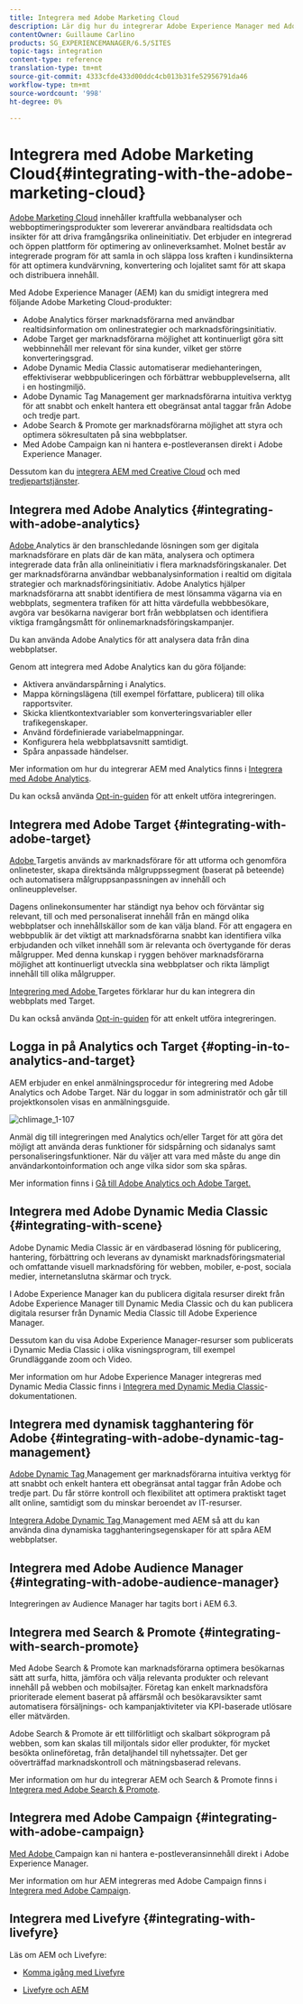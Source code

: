 ```yaml
---
title: Integrera med Adobe Marketing Cloud
description: Lär dig hur du integrerar Adobe Experience Manager med Adobe Marketing Cloud.
contentOwner: Guillaume Carlino
products: SG_EXPERIENCEMANAGER/6.5/SITES
topic-tags: integration
content-type: reference
translation-type: tm+mt
source-git-commit: 4333cfde433d00ddc4cb013b31fe52956791da46
workflow-type: tm+mt
source-wordcount: '998'
ht-degree: 0%

---
```



# Integrera med Adobe Marketing Cloud{#integrating-with-the-adobe-marketing-cloud}

[Adobe Marketing Cloud](https://www.adobe.com/solutions/digital-marketing.html) innehåller kraftfulla webbanalyser och webboptimeringsprodukter som levererar användbara realtidsdata och insikter för att driva framgångsrika onlineinitiativ. Det erbjuder en integrerad och öppen plattform för optimering av onlineverksamhet. Molnet består av integrerade program för att samla in och släppa loss kraften i kundinsikterna för att optimera kundvärvning, konvertering och lojalitet samt för att skapa och distribuera innehåll.

Med Adobe Experience Manager (AEM) kan du smidigt integrera med följande Adobe Marketing Cloud-produkter:

* Adobe Analytics förser marknadsförarna med användbar realtidsinformation om onlinestrategier och marknadsföringsinitiativ.
* Adobe Target ger marknadsförarna möjlighet att kontinuerligt göra sitt webbinnehåll mer relevant för sina kunder, vilket ger större konverteringsgrad.
* Adobe Dynamic Media Classic automatiserar mediehanteringen, effektiviserar webbpubliceringen och förbättrar webbupplevelserna, allt i en hostingmiljö.
* Adobe Dynamic Tag Management ger marknadsförarna intuitiva verktyg för att snabbt och enkelt hantera ett obegränsat antal taggar från Adobe och tredje part.
* Adobe Search &amp; Promote ger marknadsförarna möjlighet att styra och optimera sökresultaten på sina webbplatser.
* Med Adobe Campaign kan ni hantera e-postleveransen direkt i Adobe Experience Manager.

Dessutom kan du [integrera AEM med Creative Cloud](/help/assets/aem-cc-folder-sharing-best-practices.md) och med [tredjepartstjänster](/help/sites-administering/third-party-services.md).

## Integrera med Adobe Analytics {#integrating-with-adobe-analytics}

[Adobe ](https://www.omniture.com/en/products/analytics/sitecatalyst) Analytics är den branschledande lösningen som ger digitala marknadsförare en plats där de kan mäta, analysera och optimera integrerade data från alla onlineinitiativ i flera marknadsföringskanaler. Det ger marknadsförarna användbar webbanalysinformation i realtid om digitala strategier och marknadsföringsinitiativ. Adobe Analytics hjälper marknadsförarna att snabbt identifiera de mest lönsamma vägarna via en webbplats, segmentera trafiken för att hitta värdefulla webbbesökare, avgöra var besökarna navigerar bort från webbplatsen och identifiera viktiga framgångsmått för onlinemarknadsföringskampanjer.

Du kan använda Adobe Analytics för att analysera data från dina webbplatser.

Genom att integrera med Adobe Analytics kan du göra följande:

* Aktivera användarspårning i Analytics.
* Mappa körningslägena (till exempel författare, publicera) till olika rapportsviter.
* Skicka klientkontextvariabler som konverteringsvariabler eller trafikegenskaper.
* Använd fördefinierade variabelmappningar.
* Konfigurera hela webbplatsavsnitt samtidigt.
* Spåra anpassade händelser.

Mer information om hur du integrerar AEM med Analytics finns i [Integrera med Adobe Analytics](/help/sites-administering/adobeanalytics.md).

Du kan också använda [Opt-in-guiden](/help/sites-administering/opt-in.md) för att enkelt utföra integreringen.

## Integrera med Adobe Target {#integrating-with-adobe-target}

[Adobe ](https://www.omniture.com/en/products/conversion/test-and-target) Targetis används av marknadsförare för att utforma och genomföra onlinetester, skapa direktsända målgruppssegment (baserat på beteende) och automatisera målgruppsanpassningen av innehåll och onlineupplevelser.

Dagens onlinekonsumenter har ständigt nya behov och förväntar sig relevant, till och med personaliserat innehåll från en mängd olika webbplatser och innehållskällor som de kan välja bland. För att engagera en webbpublik är det viktigt att marknadsförarna snabbt kan identifiera vilka erbjudanden och vilket innehåll som är relevanta och övertygande för deras målgrupper. Med denna kunskap i ryggen behöver marknadsförarna möjlighet att kontinuerligt utveckla sina webbplatser och rikta lämpligt innehåll till olika målgrupper.

[Integrering med Adobe ](/help/sites-administering/target.md) Targetes förklarar hur du kan integrera din webbplats med Target.

Du kan också använda [Opt-in-guiden](/help/sites-administering/opt-in.md) för att enkelt utföra integreringen.

## Logga in på Analytics och Target {#opting-in-to-analytics-and-target}

AEM erbjuder en enkel anmälningsprocedur för integrering med Adobe Analytics och Adobe Target. När du loggar in som administratör och går till projektkonsolen visas en anmälningsguide.

![chlimage_1-107](assets/chlimage_1-107a.png)

Anmäl dig till integreringen med Analytics och/eller Target för att göra det möjligt att använda deras funktioner för sidspårning och sidanalys samt personaliseringsfunktioner. När du väljer att vara med måste du ange din användarkontoinformation och ange vilka sidor som ska spåras.

Mer information finns i [Gå till Adobe Analytics och Adobe Target.](/help/sites-administering/opt-in.md)

## Integrera med Adobe Dynamic Media Classic {#integrating-with-scene}

Adobe Dynamic Media Classic är en värdbaserad lösning för publicering, hantering, förbättring och leverans av dynamiskt marknadsföringsmaterial och omfattande visuell marknadsföring för webben, mobiler, e-post, sociala medier, internetanslutna skärmar och tryck.

I Adobe Experience Manager kan du publicera digitala resurser direkt från Adobe Experience Manager till Dynamic Media Classic och du kan publicera digitala resurser från Dynamic Media Classic till Adobe Experience Manager.

Dessutom kan du visa Adobe Experience Manager-resurser som publicerats i Dynamic Media Classic i olika visningsprogram, till exempel Grundläggande zoom och Video.

Mer information om hur Adobe Experience Manager integreras med Dynamic Media Classic finns i [Integrera med Dynamic Media Classic](/help/sites-administering/scene7.md)-dokumentationen.

## Integrera med dynamisk tagghantering för Adobe {#integrating-with-adobe-dynamic-tag-management}

[Adobe Dynamic Tag ](https://www.adobe.com/solutions/digital-marketing/dynamic-tag-management.html) Management ger marknadsförarna intuitiva verktyg för att snabbt och enkelt hantera ett obegränsat antal taggar från Adobe och tredje part. Du får större kontroll och flexibilitet att optimera praktiskt taget allt online, samtidigt som du minskar beroendet av IT-resurser.

[Integrera Adobe Dynamic Tag ](/help/sites-administering/dtm.md) Management med AEM så att du kan använda dina dynamiska tagghanteringsegenskaper för att spåra AEM webbplatser.

## Integrera med Adobe Audience Manager {#integrating-with-adobe-audience-manager}

Integreringen av Audience Manager har tagits bort i AEM 6.3.

## Integrera med Search &amp; Promote {#integrating-with-search-promote}

Med Adobe Search &amp; Promote kan marknadsförarna optimera besökarnas sätt att surfa, hitta, jämföra och välja relevanta produkter och relevant innehåll på webben och mobilsajter. Företag kan enkelt marknadsföra prioriterade element baserat på affärsmål och besökaravsikter samt automatisera försäljnings- och kampanjaktiviteter via KPI-baserade utlösare eller mätvärden.

Adobe Search &amp; Promote är ett tillförlitligt och skalbart sökprogram på webben, som kan skalas till miljontals sidor eller produkter, för mycket besökta onlineföretag, från detaljhandel till nyhetssajter. Det ger oöverträffad marknadskontroll och mätningsbaserad relevans.

Mer information om hur du integrerar AEM och Search &amp; Promote finns i [Integrera med Adobe Search &amp; Promote](/help/sites-administering/search-and-promote.md).

## Integrera med Adobe Campaign {#integrating-with-adobe-campaign}

[Med Adobe ](https://www.adobe.com/solutions/campaign-management.html) Campaign kan ni hantera e-postleveransinnehåll direkt i Adobe Experience Manager.

Mer information om hur AEM integreras med Adobe Campaign finns i [Integrera med Adobe Campaign](/help/sites-administering/campaignstandard.md).

## Integrera med Livefyre {#integrating-with-livefyre}

Läs om AEM och Livefyre:

* [Komma igång med Livefyre](https://answers.livefyre.com/developers/getting-started)

* [Livefyre och AEM](https://answers.livefyre.com/product/livefyre-for-adobe-experience-manager-aem/livefyre-for-adobe-experience-manager/)


